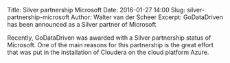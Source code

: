 Title: Silver partnership Microsoft
Date: 2016-01-27 14:00 
Slug: silver-partnership-microsoft 
Author: Walter van der Scheer 
Excerpt: GoDataDriven has been announced as a Silver partner of Microsoft

Recently, GoDataDriven was awarded with a Silver partnership status of Microsoft. One of the main reasons for this partnership is the great effort that was put in the installation of Cloudera on the cloud platform Azure. 
